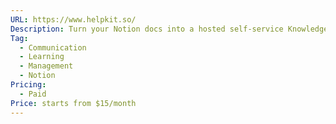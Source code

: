 ```yaml
---
URL: https://www.helpkit.so/
Description: Turn your Notion docs into a hosted self-service Knowledge Base for your customers – no code required.
Tag:
  - Communication
  - Learning
  - Management
  - Notion
Pricing:
  - Paid
Price: starts from $15/month
---
```

